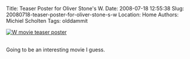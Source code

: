 Title: Teaser Poster for Oliver Stone's W.
Date: 2008-07-18 12:55:38
Slug: 20080718-teaser-poster-for-oliver-stone-s-w
Location: Home
Authors: Michiel Scholten
Tags: olddammit

<div class="content-image"><div><a href="http://www.slashfilm.com/2008/06/04/teaser-poster-for-oliver-stones-w/"><img title="W movie teaser poster" src="http://aquariusoft.org/~mbscholt/images/content/wteaserposter.jpg" alt="W movie teaser poster" /></a></div></div>
<br style="clear: both;" />

<p>Going to be an interesting movie I guess.</p>